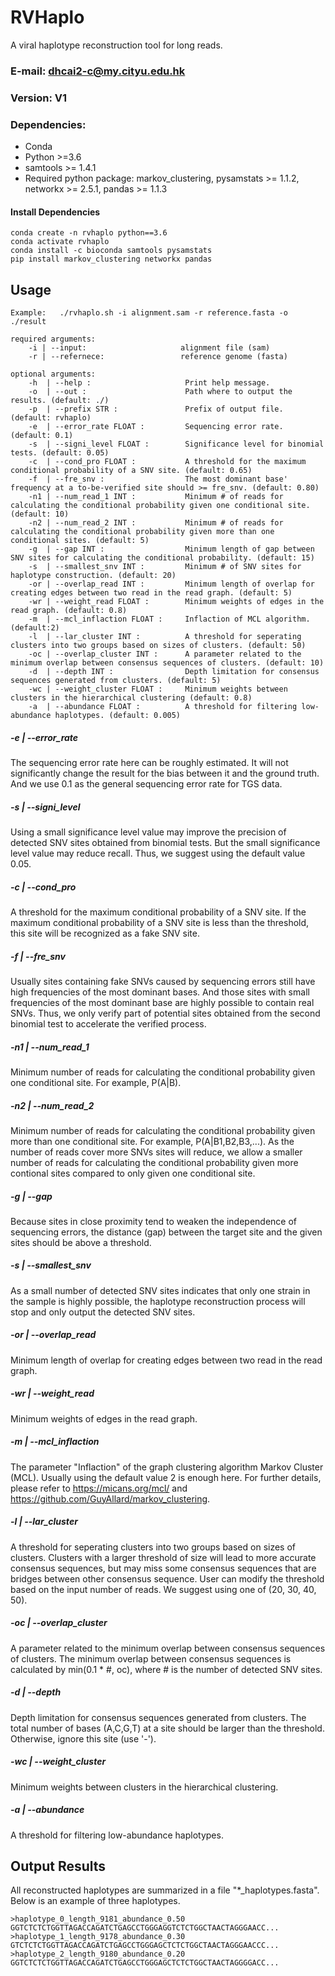 # RVHaplo
A viral haplotype reconstruction tool for long reads.



### E-mail: dhcai2-c@my.cityu.edu.hk
### Version: V1

### Dependencies:
* Conda
* Python >=3.6
* samtools >= 1.4.1
* Required python package: markov_clustering, pysamstats >= 1.1.2, networkx >= 2.5.1, pandas >= 1.1.3

#### Install Dependencies
`conda create -n rvhaplo python==3.6`<BR/>
`conda activate rvhaplo`<BR/>
`conda install -c bioconda samtools pysamstats`<BR/>
`pip install markov_clustering networkx pandas`<BR/>
####


## Usage
`Example:   ./rvhaplo.sh -i alignment.sam -r reference.fasta -o ./result`<BR/>

```
required arguments:
    -i | --input:                     alignment file (sam)
    -r | --refernece:                 reference genome (fasta)

optional arguments:
    -h  | --help :                     Print help message.
    -o  | --out :                      Path where to output the results. (default: ./)
    -p  | --prefix STR :               Prefix of output file. (default: rvhaplo)
    -e  | --error_rate FLOAT :         Sequencing error rate. (default: 0.1)
    -s  | --signi_level FLOAT :        Significance level for binomial tests. (default: 0.05)
    -c  | --cond_pro FLOAT :           A threshold for the maximum conditional probability of a SNV site. (default: 0.65)
    -f  | --fre_snv :                  The most dominant base' frequency at a to-be-verified site should >= fre_snv. (default: 0.80)    
    -n1 | --num_read_1 INT :           Minimum # of reads for calculating the conditional probability given one conditional site. (default: 10)
    -n2 | --num_read_2 INT :           Minimum # of reads for calculating the conditional probability given more than one conditional sites. (default: 5)
    -g  | --gap INT :                  Minimum length of gap between SNV sites for calculating the conditional probability. (default: 15)
    -s  | --smallest_snv INT :         Minimum # of SNV sites for haplotype construction. (default: 20)
    -or | --overlap_read INT :         Minimum length of overlap for creating edges between two read in the read graph. (default: 5)
    -wr | --weight_read FLOAT :        Minimum weights of edges in the read graph. (default: 0.8)
    -m  | --mcl_inflaction FLOAT :     Inflaction of MCL algorithm. (default:2)
    -l  | --lar_cluster INT :          A threshold for seperating clusters into two groups based on sizes of clusters. (default: 50)
    -oc | --overlap_cluster INT :      A parameter related to the minimum overlap between consensus sequences of clusters. (default: 10)
    -d  | --depth INT :                Depth limitation for consensus sequences generated from clusters. (default: 5)
    -wc | --weight_cluster FLOAT :     Minimum weights between clusters in the hierarchical clustering (default: 0.8)
    -a  | --abundance FLOAT :          A threshold for filtering low-abundance haplotypes. (default: 0.005)
```
##### -e  | --error_rate
The sequencing error rate here can be roughly estimated. It will not significantly change the result for the bias between it and the ground truth. And we use 0.1 as the general sequencing error rate for TGS data.

##### -s  | --signi_level
Using a small significance level value may improve the precision of detected SNV sites obtained from binomial tests. But the small significance level value may reduce recall. Thus, we suggest using the default value 0.05.

##### -c  | --cond_pro
A threshold for the maximum conditional probability of a SNV site. If the maximum conditional probability of a SNV site is less than the threshold, this site will be recognized as a fake SNV site.

##### -f  | --fre_snv
Usually sites containing fake SNVs caused by sequencing errors still have high frequencies of the most dominant bases. And those sites with small frequencies of the most dominant base are highly possible to contain real SNVs. Thus, we only verify part of potential sites obtained from the second binomial test to accelerate the verified process.

##### -n1 | --num_read_1
Minimum number of reads for calculating the conditional probability given one conditional site. For example, P(A|B).

##### -n2 | --num_read_2
Minimum number of reads for calculating the conditional probability given more than one conditional site. For example, P(A|B1,B2,B3,...). As the number of reads cover more SNVs sites will reduce, we allow a smaller number of reads for calculating the conditional probability given more contional sites compared to only given one conditional site.

##### -g  | --gap
Because sites in close proximity tend to weaken the independence of sequencing errors, the distance (gap) between the target site and the given sites should be above a threshold.

##### -s  | --smallest_snv
As a small number of detected SNV sites indicates that only one strain in the sample is highly possible, the haplotype reconstruction process will stop and only output the detected SNV sites.

#####  -or | --overlap_read
Minimum length of overlap for creating edges between two read in the read graph.

##### -wr | --weight_read
Minimum weights of edges in the read graph.

##### -m  | --mcl_inflaction
The parameter "Inflaction" of the graph clustering algorithm Markov Cluster (MCL). Usually using the default value 2 is enough here. For further details, please refer to https://micans.org/mcl/ and https://github.com/GuyAllard/markov_clustering.

##### -l  | --lar_cluster
A threshold for seperating clusters into two groups based on sizes of clusters. Clusters with a larger threshold of size will lead to more accurate consensus sequences, but may miss some consensus sequences that are bridges between other consensus sequence. User can modify the threshold based on the input number of reads. We suggest using one of (20, 30, 40, 50). 

##### -oc | --overlap_cluster
A parameter related to the minimum overlap between consensus sequences of clusters. The minimum overlap between consensus sequences is calculated by min(0.1 * #, oc), where # is the number of detected SNV sites.

##### -d  | --depth
Depth limitation for consensus sequences generated from clusters. The total number of bases (A,C,G,T) at a site should be larger than the threshold. Otherwise, ignore this site (use '-').

##### -wc | --weight_cluster
Minimum weights between clusters in the hierarchical clustering.

##### -a  | --abundance
A threshold for filtering low-abundance haplotypes.



## Output Results
All reconstructed haplotypes are summarized in a file "*_haplotypes.fasta". Below is an example of three haplotypes.
```
>haplotype_0_length_9181_abundance_0.50
GGTCTCTCTGGTTAGACCAGATCTGAGCCTGGGAGGTCTCTGGCTAACTAGGGAACC...
>haplotype_1_length_9178_abundance_0.30
GTCTCTCTGGTTAGACCAGATCTGAGCCTGGGAGCTCTCTGGCTAACTAGGGAACCC...
>haplotype_2_length_9180_abundance_0.20
GGTCTCTCTGGTTAGACCAGATCTGAGCCTGGGAGCTCTCTGGCTAACTAGGGGACC...

```
